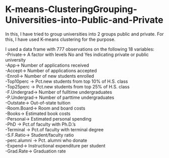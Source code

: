 # K-means-ClusteringGrouping-Universities-into-Public-and-Private
In this, I have tried to group universities into 2 groups public and private. For this, I have used K-means clustering for the purpose.

I used a data frame with 777 observations on the following 18 variables:<br />
-Private-> A factor with levels No and Yes indicating private or public university <br />
-App->   Number of applications received<br />
-Accept-> Number of applications accepted<br />
-Enroll-> Number of new students enrolled<br />
-Top10perc -> Pct.new students from top 10% of H.S. class<br />
-Top25perc -> Pct.new students from top 25% of H.S. class<br />
-F.Undergrad-> Number of fulltime undergraduates<br />
-P.Undergrad-> Number of parttime undergraduates<br />
-Outstate-> Out-of-state tuition<br />
-Room.Board-> Room and board costs<br />
-Books-> Estimated book costs<br />
-Personal-> Estimated personal spending<br />
-PhD -> Pct.of faculty with Ph.D.’s<br />
-Terminal -> Pct.of faculty with terminal degree<br />
-S.F.Ratio-> Student/faculty ratio<br />
-perc.alumni -> Pct. alumni who donate<br />
-Expend-> Instructional expenditure per student<br />
-Grad.Rate-> Graduation rate<br />

